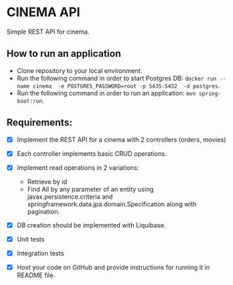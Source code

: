 # CINEMA API

Simple REST API for cinema.

## How to run an application
- Clone repository to your local environment. 
- Run the following command in order to start Postgres DB: `docker run --name cinema  -e POSTGRES_PASSWORD=root -p 5435:5432  -d postgres`.
- Run the following command in order to run an application: `mvn spring-boot:run`.


## Requirements:

- [x] Implement the REST API for a cinema with 2 controllers (orders, movies)
  
- [x] Each controller implements basic CRUD operations.

- [x] Implement read operations in 2 variations: 
  - Retrieve by id
  - Find All by any parameter of an entity using javax.persistence.criteria and
    springframework.data.jpa.domain.Specification along with pagination.

- [x] DB creation should be implemented with Liquibase.
- [x] Unit tests
- [x] Integration tests 
- [x] Host your code on GitHub and provide instructions for running it in README file.
